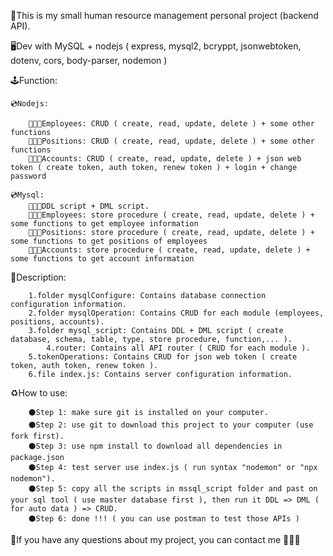 📜This is my small human resource management personal project (backend API).

🖥Dev with MySQL + nodejs ( express, mysql2, bcryppt, jsonwebtoken, dotenv, cors, body-parser, nodemon )

🕹Function:
	
	💿Nodejs:
 	
		🧑🏻‍💼Employees: CRUD ( create, read, update, delete ) + some other functions
		🧑🏻‍💼Positions: CRUD ( create, read, update, delete ) + some other functions
	 	🧑🏻‍💼Accounts: CRUD ( create, read, update, delete ) + json web token ( create token, auth token, renew token ) + login + change password
    	
    💿Mysql:
		🧑🏻‍💼DDL script + DML script.
    	🧑🏻‍💼Employees: store procedure ( create, read, update, delete ) + some functions to get employee information
		🧑🏻‍💼Positions: store procedure ( create, read, update, delete ) + some functions to get positions of employees
	 	🧑🏻‍💼Accounts: store procedure ( create, read, update, delete ) + some functions to get account information

📝Description:

		1.folder mysqlConfigure: Contains database connection configuration information.
  		2.folder mysqlOperation: Contains CRUD for each module (employees, positions, accounts).
      	3.folder mysql_script: Contains DDL + DML script ( create database, schema, table, type, store procedure, function,... ).
        	4.router: Contains all API router ( CRUD for each module ).
	 	5.tokenOperations: Contains CRUD for json web token ( create token, auth token, renew token ).
   		6.file index.js: Contains server configuration information.

♻️How to use:

		⚫️Step 1: make sure git is installed on your computer.
  		⚫️Step 2: use git to download this project to your computer (use fork first).
    	⚫️Step 3: use npm install to download all dependencies in package.json 
      	⚫️Step 4: test server use index.js ( run syntax "nodemon" or "npx nodemon").
		⚫️Step 5: copy all the scripts in mssql_script folder and past on your sql tool ( use master database first ), then run it DDL => DML ( for auto data ) => CRUD.
       	⚫️Step 6: done !!! ( you can use postman to test those APIs )

📠If you have any questions about my project, you can contact me 🧔🏻‍♂️

      		


        
